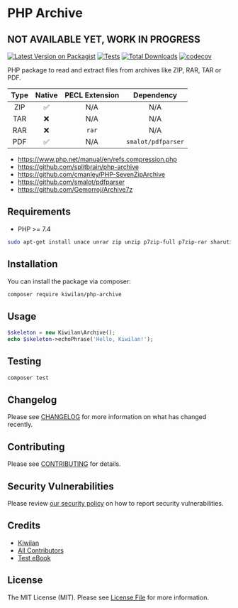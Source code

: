 # PHP Archive

## NOT AVAILABLE YET, WORK IN PROGRESS

[![Latest Version on Packagist](https://img.shields.io/packagist/v/kiwilan/php-archive.svg?style=flat-square)](https://packagist.org/packages/kiwilan/php-archive)
[![Tests](https://img.shields.io/github/actions/workflow/status/kiwilan/php-archive/run-tests.yml?branch=main&label=tests&style=flat-square)](https://github.com/kiwilan/php-archive/actions/workflows/run-tests.yml)
[![Total Downloads](https://img.shields.io/packagist/dt/kiwilan/php-archive.svg?style=flat-square)](https://packagist.org/packages/kiwilan/php-archive)
[![codecov](https://codecov.io/gh/kiwilan/php-archive/branch/main/graph/badge.svg?token=P9XIK2KV9G)](https://codecov.io/gh/kiwilan/php-archive)

PHP package to read and extract files from archives like ZIP, RAR, TAR or PDF.

| Type | Native | PECL Extension |     Dependency     |
| :--: | :----: | :------------: | :----------------: |
| ZIP  |   ✅   |      N/A       |        N/A         |
| TAR  |   ❌   |      N/A       |        N/A         |
| RAR  |   ❌   |     `rar`      |        N/A         |
| PDF  |   ✅   |      N/A       | `smalot/pdfparser` |

-   <https://www.php.net/manual/en/refs.compression.php>
-   <https://github.com/splitbrain/php-archive>
-   <https://github.com/cmanley/PHP-SevenZipArchive>
-   <https://github.com/smalot/pdfparser>
-   <https://github.com/Gemorroj/Archive7z>

## Requirements

-   PHP >= 7.4

```bash
sudo apt-get install unace unrar zip unzip p7zip-full p7zip-rar sharutils rar uudeview mpack arj cabextract file-roller
```

## Installation

You can install the package via composer:

```bash
composer require kiwilan/php-archive
```

## Usage

```php
$skeleton = new Kiwilan\Archive();
echo $skeleton->echoPhrase('Hello, Kiwilan!');
```

## Testing

```bash
composer test
```

## Changelog

Please see [CHANGELOG](CHANGELOG.md) for more information on what has changed recently.

## Contributing

Please see [CONTRIBUTING](https://github.com/spatie/.github/blob/main/CONTRIBUTING.md) for details.

## Security Vulnerabilities

Please review [our security policy](../../security/policy) on how to report security vulnerabilities.

## Credits

-   [Kiwilan](https://github.com/kiwilan)
-   [All Contributors](../../contributors)
-   [Test eBook](https://deslivresencommuns.org/post/grisebouille/)

## License

The MIT License (MIT). Please see [License File](LICENSE.md) for more information.
